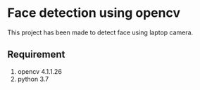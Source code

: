 # Face detection using opencv
This project has been made to detect face using laptop camera. 

## Requirement 
1. opencv 4.1.1.26
2. python 3.7 
